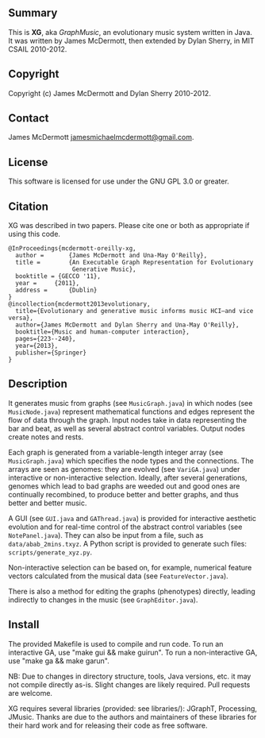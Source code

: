 Summary
-------

This is **XG**, aka *GraphMusic*, an evolutionary music system written
in Java. It was written by James McDermott, then extended by Dylan
Sherry, in MIT CSAIL 2010-2012.



Copyright
---------

Copyright (c) James McDermott and Dylan Sherry 2010-2012.

Contact
-------

James McDermott <jamesmichaelmcdermott@gmail.com>.

License
-------

This software is licensed for use under the GNU GPL 3.0 or greater.




Citation
--------

XG was described in two papers. Please cite one or both as appropriate
if using this code.

```
@InProceedings{mcdermott-oreilly-xg,
  author = 		 {James McDermott and Una-May O'Reilly},
  title = 		 {An Executable Graph Representation for Evolutionary
                  Generative Music},
  booktitle = {GECCO '11},
  year = 	 {2011},
  address = 	 {Dublin}
}
@incollection{mcdermott2013evolutionary,
  title={Evolutionary and generative music informs music HCI—and vice versa},
  author={James McDermott and Dylan Sherry and Una-May O'Reilly},
  booktitle={Music and human-computer interaction},
  pages={223--240},
  year={2013},
  publisher={Springer}
}
```

Description
-----------

It generates music from graphs (see `MusicGraph.java`) in which nodes
(see `MusicNode.java`) represent mathematical functions and edges
represent the flow of data through the graph. Input nodes take in data
representing the bar and beat, as well as several abstract control
variables. Output nodes create notes and rests.

Each graph is generated from a variable-length integer array (see
`MusicGraph.java`) which specifies the node types and the connections.
The arrays are seen as genomes: they are evolved (see `VariGA.java`)
under interactive or non-interactive selection. Ideally, after several
generations, genomes which lead to bad graphs are weeded out and good
ones are continually recombined, to produce better and better graphs,
and thus better and better music.

A GUI (see `GUI.java` and `GAThread.java`) is provided for interactive
aesthetic evolution and for real-time control of the abstract control
variables (see `NotePanel.java`). They can also be input from a file,
such as `data/abab_2mins.txyz`. A Python script is provided to
generate such files: `scripts/generate_xyz.py`.

Non-interactive selection can be based on, for example, numerical
feature vectors calculated from the musical data (see
`FeatureVector.java`).

There is also a method for editing the graphs (phenotypes) directly,
leading indirectly to changes in the music (see `GraphEditor.java`).




Install
-------

The provided Makefile is used to compile and run code. To run an
interactive GA, use "make gui && make guirun". To run a
non-interactive GA, use "make ga && make garun".

NB: Due to changes in directory structure, tools, Java versions,
etc. it may not compile directly as-is. Slight changes are likely
required. Pull requests are welcome.

XG requires several libraries (provided: see libraries/): JGraphT,
Processing, JMusic. Thanks are due to the authors and maintainers of
these libraries for their hard work and for releasing their code as
free software.
